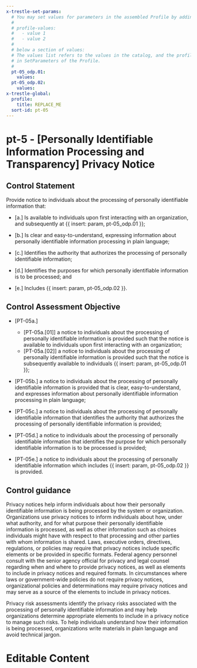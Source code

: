```yaml
---
x-trestle-set-params:
  # You may set values for parameters in the assembled Profile by adding
  #
  # profile-values:
  #   - value 1
  #   - value 2
  #
  # below a section of values:
  # The values list refers to the values in the catalog, and the profile-values represent values
  # in SetParameters of the Profile.
  #
  pt-05_odp.01:
    values:
  pt-05_odp.02:
    values:
x-trestle-global:
  profile:
    title: REPLACE_ME
  sort-id: pt-05
---
```


# pt-5 - \[Personally Identifiable Information Processing and Transparency\] Privacy Notice

## Control Statement

Provide notice to individuals about the processing of personally identifiable information that:

- \[a.\] Is available to individuals upon first interacting with an organization, and subsequently at {{ insert: param, pt-05_odp.01 }};

- \[b.\] Is clear and easy-to-understand, expressing information about personally identifiable information processing in plain language;

- \[c.\] Identifies the authority that authorizes the processing of personally identifiable information;

- \[d.\] Identifies the purposes for which personally identifiable information is to be processed; and

- \[e.\] Includes {{ insert: param, pt-05_odp.02 }}.

## Control Assessment Objective

- \[PT-05a.\]

  - \[PT-05a.[01]\] a notice to individuals about the processing of personally identifiable information is provided such that the notice is available to individuals upon first interacting with an organization;
  - \[PT-05a.[02]\] a notice to individuals about the processing of personally identifiable information is provided such that the notice is subsequently available to individuals {{ insert: param, pt-05_odp.01 }};

- \[PT-05b.\] a notice to individuals about the processing of personally identifiable information is provided that is clear, easy-to-understand, and expresses information about personally identifiable information processing in plain language;

- \[PT-05c.\] a notice to individuals about the processing of personally identifiable information that identifies the authority that authorizes the processing of personally identifiable information is provided;

- \[PT-05d.\] a notice to individuals about the processing of personally identifiable information that identifies the purpose for which personally identifiable information is to be processed is provided;

- \[PT-05e.\] a notice to individuals about the processing of personally identifiable information which includes {{ insert: param, pt-05_odp.02 }} is provided.

## Control guidance

Privacy notices help inform individuals about how their personally identifiable information is being processed by the system or organization. Organizations use privacy notices to inform individuals about how, under what authority, and for what purpose their personally identifiable information is processed, as well as other information such as choices individuals might have with respect to that processing and other parties with whom information is shared. Laws, executive orders, directives, regulations, or policies may require that privacy notices include specific elements or be provided in specific formats. Federal agency personnel consult with the senior agency official for privacy and legal counsel regarding when and where to provide privacy notices, as well as elements to include in privacy notices and required formats. In circumstances where laws or government-wide policies do not require privacy notices, organizational policies and determinations may require privacy notices and may serve as a source of the elements to include in privacy notices.

Privacy risk assessments identify the privacy risks associated with the processing of personally identifiable information and may help organizations determine appropriate elements to include in a privacy notice to manage such risks. To help individuals understand how their information is being processed, organizations write materials in plain language and avoid technical jargon.

# Editable Content

<!-- Make additions and edits below -->
<!-- The above represents the contents of the control as received by the profile, prior to additions. -->
<!-- If the profile makes additions to the control, they will appear below. -->
<!-- The above markdown may not be edited but you may edit the content below, and/or introduce new additions to be made by the profile. -->
<!-- If there is a yaml header at the top, parameter values may be edited. Use --set-parameters to incorporate the changes during assembly. -->
<!-- The content here will then replace what is in the profile for this control, after running profile-assemble. -->
<!-- The current profile has no added parts for this control, but you may add new ones here. -->
<!-- Each addition must have a heading either of the form ## Control my_addition_name -->
<!-- or ## Part a. (where the a. refers to one of the control statement labels.) -->
<!-- "## Control" parts are new parts added after the statement part. -->
<!-- "## Part" parts are new parts added into the top-level statement part with that label. -->
<!-- Subparts may be added with nested hash levels of the form ### My Subpart Name -->
<!-- underneath the parent ## Control or ## Part being added -->
<!-- See https://ibm.github.io/compliance-trestle/tutorials/ssp_profile_catalog_authoring/ssp_profile_catalog_authoring for guidance. -->

